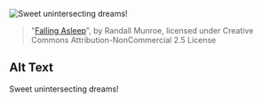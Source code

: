 ![Sweet unintersecting dreams!](https://imgs.xkcd.com/comics/falling_asleep.png)
> "[Falling Asleep](https://xkcd.com/784/)", by Randall Munroe, licensed under Creative Commons Attribution-NonCommercial 2.5 License

## Alt Text
Sweet unintersecting dreams!
